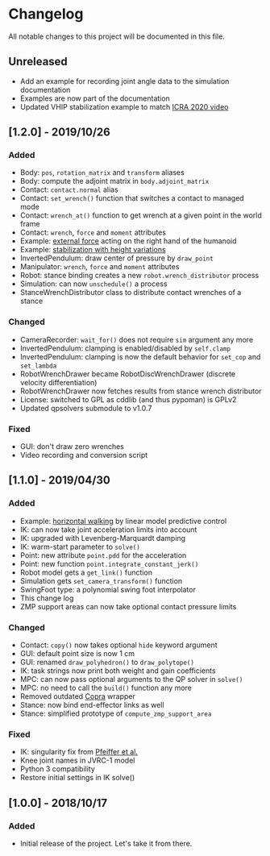 # Changelog

All notable changes to this project will be documented in this file.

## Unreleased

- Add an example for recording joint angle data to the simulation documentation
- Examples are now part of the documentation
- Updated VHIP stabilization example to match [ICRA 2020 video](https://scaron.info/videos/icra-2020.mp4)

## [1.2.0] - 2019/10/26

### Added

- Body: ``pos``, ``rotation_matrix`` and ``transform`` aliases
- Body: compute the adjoint matrix in ``body.adjoint_matrix``
- Contact: ``contact.normal`` alias
- Contact: ``set_wrench()`` function that switches a contact to managed mode
- Contact: ``wrench_at()`` function to get wrench at a given point in the world frame
- Contact: ``wrench``, ``force`` and ``moment`` attributes
- Example: [external force](examples/external_force.py) acting on the right hand of the humanoid
- Example: [stabilization with height variations](https://hal.archives-ouvertes.fr/hal-02289919v1/document)
- InvertedPendulum: draw center of pressure by ``draw_point``
- Manipulator: ``wrench``, ``force`` and ``moment`` attributes
- Robot: stance binding creates a new ``robot.wrench_distributor`` process
- Simulation: can now ``unschedule()`` a process
- StanceWrenchDistributor class to distribute contact wrenches of a stance

### Changed

- CameraRecorder: ``wait_for()`` does not require ``sim`` argument any more
- InvertedPendulum: clamping is enabled/disabled by ``self.clamp``
- InvertedPendulum: clamping is now the default behavior for ``set_cop`` and ``set_lambda``
- RobotWrenchDrawer became RobotDiscWrenchDrawer (discrete velocity differentiation)
- RobotWrenchDrawer now fetches results from stance wrench distributor
- License: switched to GPL as cddlib (and thus pypoman) is GPLv2
- Updated qpsolvers submodule to v1.0.7

### Fixed

- GUI: don't draw zero wrenches
- Video recording and conversion script

## [1.1.0] - 2019/04/30

### Added

- Example: [horizontal walking](examples/horizontal_walking.py) by linear model predictive control
- IK: can now take joint acceleration limits into account
- IK: upgraded with Levenberg-Marquardt damping
- IK: warm-start parameter to ``solve()``
- Point: new attribute ``point.pdd`` for the acceleration
- Point: new function ``point.integrate_constant_jerk()``
- Robot model gets a ``get_link()`` function
- Simulation gets ``set_camera_transform()`` function
- SwingFoot type: a polynomial swing foot interpolator
- This change log
- ZMP support areas can now take optional contact pressure limits

### Changed

- Contact: ``copy()`` now takes optional ``hide`` keyword argument
- GUI: default point size is now 1 cm
- GUI: renamed ``draw_polyhedron()`` to ``draw_polytope()``
- IK: task strings now print both weight and gain coefficients
- MPC: can now pass optional arguments to the QP solver in ``solve()``
- MPC: no need to call the ``build()`` function any more
- Removed outdated [Copra](https://github.com/vsamy/copra/) wrapper
- Stance: now bind end-effector links as well
- Stance: simplified prototype of ``compute_zmp_support_area``

### Fixed

- IK: singularity fix from [Pfeiffer et al.](https://doi.org/10.1109/LRA.2018.2855265)
- Knee joint names in JVRC-1 model
- Python 3 compatibility
- Restore initial settings in IK solve()

## [1.0.0] - 2018/10/17

### Added

- Initial release of the project. Let's take it from there.
